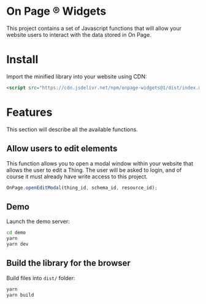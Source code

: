# On Page ® Widgets

This project contains a set of Javascript functions that will allow your website users to interact with the data stored in On Page.

# Install

Import the minified library into your website using CDN:

```html
<script src="https://cdn.jsdelivr.net/npm/onpage-widgets@1/dist/index.min.js"></script>
```

# Features

This section will describe all the available functions.

## Allow users to edit elements

This function allows you to open a modal window within your website that allows the user to edit a Thing.
The user will be asked to login, and of course it must already have write access to this project.

```js
OnPage.openEditModal(thing_id, schema_id, resource_id);
```

## Demo

Launch the demo server:

```bash
cd demo
yarn
yarn dev
```

## Build the library for the browser

Build files into `dist/` folder:

```bash
yarn
yarn build
```
